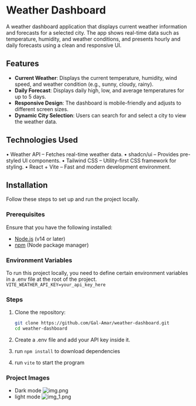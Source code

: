 # Weather Dashboard

A weather dashboard application that displays current weather information and forecasts for a selected city. The app shows real-time data such as temperature, humidity, and weather conditions, and presents hourly and daily forecasts using a clean and responsive UI.

## Features

- **Current Weather**: Displays the current temperature, humidity, wind speed, and weather condition (e.g., sunny, cloudy, rainy).
- **Daily Forecast**: Displays daily high, low, and average temperatures for up to 5 days.
- **Responsive Design**: The dashboard is mobile-friendly and adjusts to different screen sizes.
- **Dynamic City Selection**: Users can search for and select a city to view the weather data.

## Technologies Used
•	Weather API – Fetches real-time weather data.
•	shadcn/ui – Provides pre-styled UI components.
•	Tailwind CSS – Utility-first CSS framework for styling.
•	React + Vite – Fast and modern development environment.

## Installation

Follow these steps to set up and run the project locally.

### Prerequisites

Ensure that you have the following installed:
- [Node.js](https://nodejs.org/) (v14 or later)
- [npm](https://www.npmjs.com/) (Node package manager)

### Environment Variables
To run this project locally, you need to define certain environment variables in a .env file at the root of the project. 
```VITE_WEATHER_API_KEY=your_api_key_here```

### Steps

1. Clone the repository:

   ```bash
   git clone https://github.com/Gal-Amar/weather-dashboard.git
   cd weather-dashboard
   
2. Create a .env file and add your API key inside it.

3. run ```npm install``` to download dependencies

4. run ```vite``` to start the program

### Project Images
- Dark mode 
![img.png](src/assets/dashboard-light.png)
- light mode 
![img_1.png](src/assets/dashboard-dark.png)